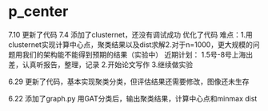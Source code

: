 # p_center
7.10
更新了代码
7.4
添加了clusternet，还没有调试成功
优化了代码
难点：1.用clusternet实现计算中心点，聚类结果以及dist求解2.对于n=1000，更大规模的问题用我们的架构能不能得到预期的结果（实验中）
近期计划：
1.5号-8号上海出差，认真听报告，整理，记录
2.开始论文写作
3.继续做实验

6.29
更新了代码，基本实现聚类分类，但评估结果还需要修改，图像还未生存

6.22
添加了graph.py 用GAT分类后，输出聚类结果，计算中心点和minmax dist
